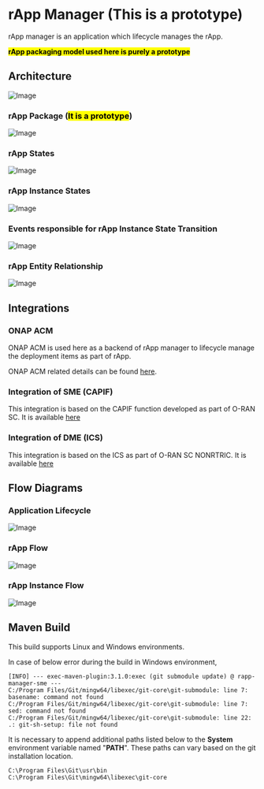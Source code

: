 # rApp Manager (This is a prototype)
rApp manager is an application which lifecycle manages the rApp.

<mark>**rApp packaging model used here is purely a prototype**</mark>

## Architecture

![Image](docs/images/architecture.png "Rapp Manager Architecture")

### rApp Package (<mark>**It is a prototype**</mark>)

![Image](docs/images/rApp-package.png "Rapp package")

### rApp States

![Image](docs/images/rApp-states.png "Rapp States")

### rApp Instance States

![Image](docs/images/rApp-instance-states.png "Rapp Instance States")

### Events responsible for rApp Instance State Transition

![Image](docs/images/rApp-state-events.png "Rapp Manager State Events")

### rApp Entity Relationship

![Image](docs/images/rApp-entity-relationship.png "Rapp Entity Relationship")

## Integrations

### ONAP ACM

ONAP ACM is used here as a backend of rApp manager to lifecycle manage the deployment items as part of rApp.

ONAP ACM related details can be found [here](https://docs.onap.org/projects/onap-policy-parent/en/london/clamp/clamp.html).


### Integration of SME (CAPIF)

This integration is based on the CAPIF function developed as part of O-RAN SC. It is available [here](https://github.com/o-ran-sc/nonrtric-plt-sme/blob/master/capifcore/README.md)

### Integration of DME (ICS)

This integration is based on the ICS as part of O-RAN SC NONRTRIC. It is available [here](https://docs.o-ran-sc.org/projects/o-ran-sc-nonrtric/en/latest/overview.html#information-coordination-service)

## Flow Diagrams

### Application Lifecycle

![Image](docs/images/application-lifecycle.png "Rapp Manager Application Lifecycle")

### rApp Flow

![Image](docs/images/rApp-flow.png "Rapp Flow")

### rApp Instance Flow

![Image](docs/images/rApp-instance-flow.png "Rapp Instance Flow")


## Maven Build

This build supports Linux and Windows environments.

In case of below error during the build in Windows environment,

```
[INFO] --- exec-maven-plugin:3.1.0:exec (git submodule update) @ rapp-manager-sme ---
C:/Program Files/Git/mingw64/libexec/git-core\git-submodule: line 7: basename: command not found
C:/Program Files/Git/mingw64/libexec/git-core\git-submodule: line 7: sed: command not found
C:/Program Files/Git/mingw64/libexec/git-core\git-submodule: line 22: .: git-sh-setup: file not found
```

It is necessary to append additional paths listed below to the <strong>System</strong> environment variable
named "<strong>PATH</strong>". These paths can vary based on the git installation location.

```
C:\Program Files\Git\usr\bin
C:\Program Files\Git\mingw64\libexec\git-core
```
